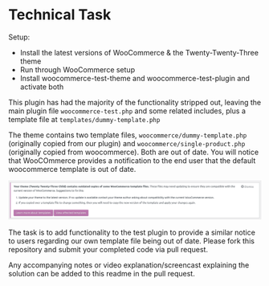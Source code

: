 # Technical Task

Setup:
* Install the latest versions of WooCommerce & the Twenty-Twenty-Three theme
* Run through WooCommerce setup
* Install woocommerce-test-theme and woocommerce-test-plugin and activate both


This plugin has had the majority of the functionality stripped out, leaving the main plugin file `woocommerce-test.php` and some related includes, plus a template file at `templates/dummy-template.php` 

The theme contains two template files, `woocommerce/dummy-template.php` (originally copied from our plugin) and `woocommerce/single-product.php` (originally copied from woocommerce). Both are out of date. You will notice that WooCOmmerce provides a notification to the end user that the default woocommerce template is out of date.

![Template notification screenshot](/Screenshot.png?raw=true)

The task is to add functionality to the test plugin to provide a similar notice to users regarding our own template file being out of date. Please fork this repository and submit your completed code via pull request. 

Any accompanying notes or video explanation/screencast explaining the solution can be added to this readme in the pull request.